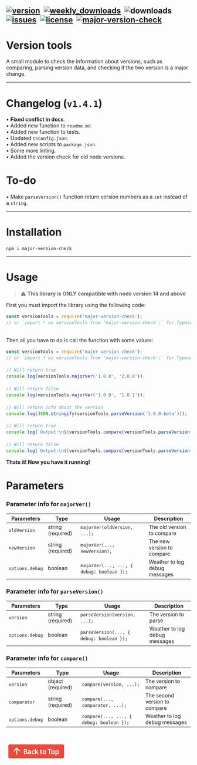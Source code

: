 [![version](https://img.shields.io/npm/v/major-version-check?color=blueviolet&style=for-the-badge "Version")](https://github.com/KK-Designs/version-tools/releases/tag/v1.3.3)
‎
[![weekly_downloads](https://img.shields.io/npm/dw/major-version-check?color=blue&style=for-the-badge "Weekly Downloads")](https://www.npmjs.com/package/major-version-check#:~:text=Weekly%20Downloads)
‎
![downloads](https://badgen.net/npm/dt/major-version-check "Downloads")
‎
[![issues](https://img.shields.io/github/issues/KK-Designs/KK-Designs/version-tools?style=for-the-badge "Issues")](https://github.com/KK-Designs/version-tools/issues)
‎
[![license](https://img.shields.io/github/license/KK-Designs/version-tools?color=important&style=for-the-badge "License")](https://github.com/KK-Designs/version-tools/blob/master/LICENSE)
‎
[![major-version-check](https://nodei.co/npm/major-version-check.png "Major-version-check on NPM")](https://www.npmjs.com/package/major-version-check)
---

# Version tools
A small module to check the information about versions, such as comparing, parsing version data, and checking if the two version is a major change.

---

# Changelog (`v1.4.1`)

• **Fixed conflict in docs**. \
• Added new function to `readme.md`. \
• Added new function to tests. \
• Updated `tsconfig.json`. \
• Added new scripts to `package.json`. \
• Some more linting. \
• Added the version check for old node versions.

# To-do
• Make `parseVersion()` function return version numbers as a `int` instead of a `string`.

---

# Installation

```
npm i major-version-check
```

---

# Usage

> ⚠ **This library is ONLY compatible with node version 14 and above**

First you must import the library using the following code:
```javascript
const versionTools = require('major-version-check');
// or `import * as versionTools from 'major-version-check';` for Typescript users
```
\
Then all you have to do is call the function with some values:
```javascript
const versionTools = require('major-version-check');
// or `import * as versionTools from 'major-version-check';` for Typescript users

// Will return true
console.log(versionTools.majorVer('1.0.0', '2.0.0'));

// Will return false
console.log(versionTools.majorVer('1.0.0', '1.0.1'));

// Will return info about the version
console.log(JSON.stringify(versionTools.parseVersion('1.0.0-beta')));

// Will return true
console.log(`Output:\n${versionTools.compare(versionTools.parseVersion('1.0.1'), versionTools.parseVersion('1.0.0'), { type: 'greaterThan' })}`);

// Will return false
console.log(`Output:\n${versionTools.compare(versionTools.parseVersion('1.0.1'), versionTools.parseVersion('1.0.0'), { type: 'lessThan' })}`);
```
**Thats it! Now you have it running!**

# Parameters
### Parameter info for `majorVer()`

| Parameters    | Type    | Usage                                  | Description                   |
|---------------|---------|----------------------------------------|-------------------------------|
| `oldVersion`    | string (required) | `majorVer(oldVersion, ...);`              | The old version to compare    |
| `newVersion`    | string (required) | `majorVer(..., newVersion);`              | The new version to compare |
| `options.debug` | boolean | `majorVer(..., ..., { debug: boolean });` | Weather to log debug messages |

### Parameter info for `parseVersion()`

| Parameters    | Type    | Usage                                  | Description                   |
|---------------|---------|----------------------------------------|-------------------------------|
| `version`    | string (required) | `parseVersion(version, ...);`              | The version to parse    |
| `options.debug` | boolean | `parseVersion(..., { debug: boolean });` | Weather to log debug messages |

### Parameter info for `compare()`

| Parameters    | Type    | Usage                                  | Description                   |
|---------------|---------|----------------------------------------|-------------------------------|
| `version`    | object (required) | `compare(version, ...);`              | The version to compare    |
| `comparator`    | string (required) | `compare(..., comparator, ...);`              | The second version to compare    |
| `options.debug` | boolean | `compare(..., ..., { debug: boolean });` | Weather to log debug messages |

#
[![](backToTop.png?raw=true "Back to top")](#readme)